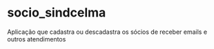 # socio_sindcelma
Aplicação que cadastra ou descadastra os sócios de receber emails e outros atendimentos
